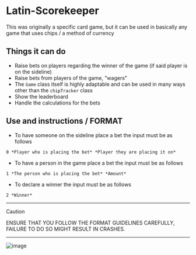 # Latin-Scorekeeper
This was originally a specific card game, but it can be used in basically any game that uses chips / a method of currency

## Things it can do
- Raise bets on players regarding the winner of the game (if said player is on the sideline)
- Raise bets from players of the game, "wagers"
- The `Game` class itself is highly adaptable and can be used in many ways other than the `chipTracker` class
- Show the leaderboard
- Handle the calculations for the bets

## Use and instructions / FORMAT
- To have someone on the sideline place a bet the input must be as follows

 `0 *Player who is placing the bet* *Player they are placing it on*`

- To have a person in the game place a bet the input must be as follows

`1 *The person who is placing the bet* *Amount*`
- To declare a winner the input must be as follows

`2 *Winner*`
_________________________________________________________________________________________________________________

> [!CAUTION]
> ENSURE THAT YOU FOLLOW THE FORMAT GUIDELINES CAREFULLY, FAILURE TO DO SO MIGHT RESULT IN CRASHES.
__________________________________________________________________________________________________________________
![image](https://github.com/AryanDoesStuff/Latin-Scorekeeper/assets/45742350/71184b2f-1f81-43cd-ad7e-3546398cc166)

